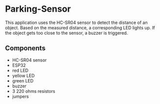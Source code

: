 # Parking-Sensor
This application uses the HC-SR04 sensor to detect the distance of an object. Based on the measured distance, a corresponding LED lights up. If the object gets too close to the sensor, a buzzer is triggered.

## Components
- HC-SR04 sensor
- ESP32
- red LED
- yellow LED
- green LED
- buzzer
- 3 220 ohms resistors
- jumpers

